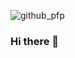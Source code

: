 ![github_pfp](https://github.com/akumid/akumid/assets/43562482/f84dc4a0-3d9c-46af-ba42-60998c7e1338)

### Hi there 👋

<!--
**akumid/akumid** is a ✨ _special_ ✨ repository because its `README.md` (this file) appears on your GitHub profile.

Here are some ideas to get you started:

- 🔭 I’m currently working on ...
- 🌱 I’m currently learning ...
- 👯 I’m looking to collaborate on ...
- 🤔 I’m looking for help with ...
- 💬 Ask me about ...
- 📫 How to reach me: ...
- 😄 Pronouns: ...
- ⚡ Fun fact: ...
-->
